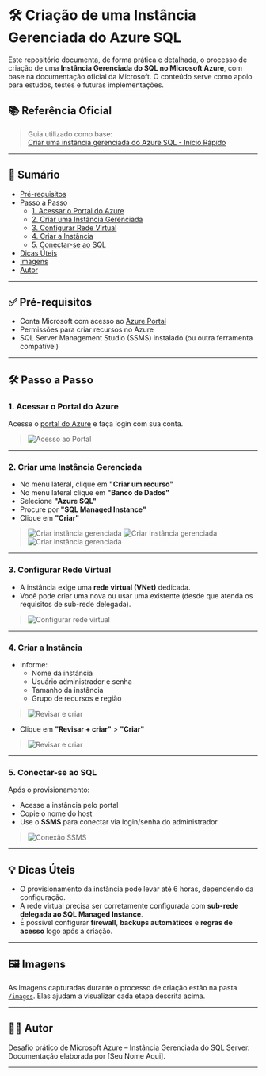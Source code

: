 # 🛠️ Criação de uma Instância Gerenciada do Azure SQL

Este repositório documenta, de forma prática e detalhada, o processo de criação de uma **Instância Gerenciada do SQL no Microsoft Azure**, com base na documentação oficial da Microsoft. O conteúdo serve como apoio para estudos, testes e futuras implementações.

## 📚 Referência Oficial

> Guia utilizado como base:  
> [Criar uma instância gerenciada do Azure SQL - Início Rápido](https://learn.microsoft.com/pt-br/azure/azure-sql/managed-instance/instance-create-quickstart?view=azuresql&tabs=azure-portal)

---

## 📌 Sumário

- [Pré-requisitos](#pré-requisitos)
- [Passo a Passo](#passo-a-passo)
  - [1. Acessar o Portal do Azure](#1-acessar-o-portal-do-azure)
  - [2. Criar uma Instância Gerenciada](#2-criar-uma-instância-gerenciada)
  - [3. Configurar Rede Virtual](#3-configurar-rede-virtual)
  - [4. Criar a Instância](#4-criar-a-instância)
  - [5. Conectar-se ao SQL](#5-conectar-se-ao-sql)
- [Dicas Úteis](#dicas-úteis)
- [Imagens](#imagens)
- [Autor](#autor)

---

## ✅ Pré-requisitos

- Conta Microsoft com acesso ao [Azure Portal](https://portal.azure.com/)
- Permissões para criar recursos no Azure
- SQL Server Management Studio (SSMS) instalado (ou outra ferramenta compatível)

---

## 🛠️ Passo a Passo

### 1. Acessar o Portal do Azure

Acesse o [portal do Azure](https://portal.azure.com) e faça login com sua conta.

> ![Acesso ao Portal](images/passo1-portal.png)

---

### 2. Criar uma Instância Gerenciada

- No menu lateral, clique em **"Criar um recurso"**
- No menu lateral clique em **"Banco de Dados"**
- Selecione **"Azure SQL"** 
- Procure por **"SQL Managed Instance"**
- Clique em **"Criar"**

> ![Criar instância gerenciada](images/passo2-instancia.png)
> ![Criar instância gerenciada](images/passo2-1-instancia.png)
> ![Criar instância gerenciada](images/passo2-1-2-instancia.png)

---

### 3. Configurar Rede Virtual

- A instância exige uma **rede virtual (VNet)** dedicada.
- Você pode criar uma nova ou usar uma existente (desde que atenda os requisitos de sub-rede delegada).

> ![Configurar rede virtual](images/passo3-vnet.png)

---

### 4. Criar a Instância

- Informe:
  - Nome da instância
  - Usuário administrador e senha
  - Tamanho da instância
  - Grupo de recursos e região

> ![Revisar e criar](images/passo4-revisar.png)

- Clique em **"Revisar + criar"** > **"Criar"**
  
> ![Revisar e criar](images/passo4-1-revisar.png)
---

### 5. Conectar-se ao SQL

Após o provisionamento:

- Acesse a instância pelo portal
- Copie o nome do host
- Use o **SSMS** para conectar via login/senha do administrador

> ![Conexão SSMS](images/passo5-ssms.png)

---

## 💡 Dicas Úteis

- O provisionamento da instância pode levar até 6 horas, dependendo da configuração.
- A rede virtual precisa ser corretamente configurada com **sub-rede delegada ao SQL Managed Instance**.
- É possível configurar **firewall**, **backups automáticos** e **regras de acesso** logo após a criação.

---

## 🖼️ Imagens

As imagens capturadas durante o processo de criação estão na pasta [`/images`](images/). Elas ajudam a visualizar cada etapa descrita acima.

---

## 👨‍💻 Autor

Desafio prático de Microsoft Azure – Instância Gerenciada do SQL Server.  
Documentação elaborada por [Seu Nome Aqui].

---
